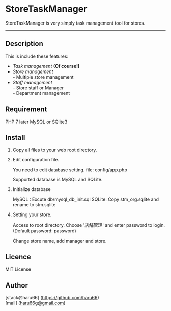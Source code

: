 StoreTaskManager
====

StoreTaskManager is very simply task management tool for stores.

***

## Description

This is include these features:<br>
* *Task management* **(Of course!)**<br>
* *Store management*<br>
        - Multiple store management<br>
* *Staff management*<br>
        - Store staff or Manager<br>
        - Department management

## Requirement

PHP 7 later
MySQL or SQlite3

## Install

1. Copy all files to your web root directory.

2. Edit configuration file.

    You need to edit database setting.
    file: config/app.php

    Supported database is MySQL and SQLite.

4. Initialize database

    MySQL : Excute db/mysql_db_init.sql
    SQLite: Copy stm_org.sqlite and rename to stm.sqlite

5. Setting your store.

    Access to root directory.
    Choose '店舗管理' and enter password to login. (Default password: password)

    Change store name, add manager and store.

## Licence

MIT License

## Author

[stack@haru66] (https://github.com/haru66)<br>
[mail] (haru66g@gmail.com)